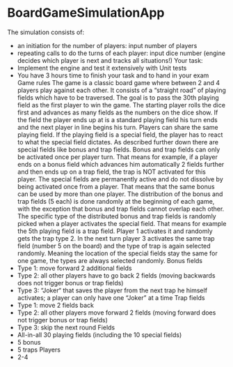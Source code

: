# BoardGameSimulationApp

The simulation consists of:
- an initiation for the number of players: input number of players
- repeating calls to do the turns of each player: input dice number (engine decides which player
is next and tracks all situations!)
Your task:
- Implement the engine and test it extensively with Unit tests
- You have 3 hours time to finish your task and to hand in your exam
Game rules
The game is a classic board game where between 2 and 4 players play against each other. It consists
of a “straight road” of playing fields which have to be traversed. The goal is to pass the 30th playing
field as the first player to win the game.
The starting player rolls the dice first and advances as many fields as the numbers on the dice show. If
the field the player ends up at is a standard playing field his turn ends and the next player in line
begins his turn. Players can share the same playing field. If the playing field is a special field, the
player has to react to what the special field dictates. As described further down there are special fields
like bonus and trap fields.
Bonus and trap fields can only be activated once per player turn. That means for example, if a player
ends on a bonus field which advances him automatically 2 fields further and then ends up on a trap
field, the trap is NOT activated for this player.
The special fields are permanently active and do not dissolve by being activated once from a player.
That means that the same bonus can be used by more than one player.
The distribution of the bonus and trap fields (5 each) is done randomly at the beginning of each game,
with the exception that bonus and trap fields cannot overlap each other. The specific type of the
distributed bonus and trap fields is randomly picked when a player activates the special field. That
means for example the 5th playing field is a trap field. Player 1 activates it and randomly gets the trap
type 2. In the next turn player 3 activates the same trap field (number 5 on the board) and the type of
trap is again selected randomly. Meaning the location of the special fields stay the same for one game,
the types are always selected randomly.
Bonus fields
- Type 1: move forward 2 additional fields
- Type 2: all other players have to go back 2 fields (moving backwards does not trigger bonus or
trap fields)
- Type 3: “Joker“ that saves the player from the next trap he himself activates; a player can only
have one “Joker” at a time
Trap fields
- Type 1: move 2 fields back
- Type 2: all other players move forward 2 fields (moving forward does not trigger bonus or trap
fields)
- Type 3: skip the next round
Fields
- All-in-all 30 playing fields (including the 10 special fields)
-   5 bonus
-   5 traps
Players
- 2-4
